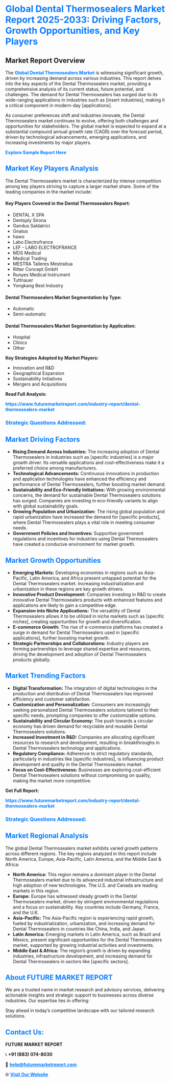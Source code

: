 <h1 style="color: #007BFF;">Global Dental Thermosealers Market Report 2025-2033: Driving Factors, Growth Opportunities, and Key Players</h1>

<section id="overview">
<h2>Market Report Overview</h2>
<p>The <a href="https://www.futuremarketreport.com/industry-report/dental-thermosealers-market" style="color: #007BFF; text-decoration: none;"><strong>Global Dental Thermosealers Market</strong></a> is witnessing significant growth, driven by increasing demand across various industries. This report delves into the key aspects of the Dental Thermosealers market, providing a comprehensive analysis of its current status, future potential, and challenges. The demand for Dental Thermosealers has surged due to its wide-ranging applications in industries such as [insert industries], making it a critical component in modern-day [applications].</p>
<p>As consumer preferences shift and industries innovate, the Dental Thermosealers market continues to evolve, offering both challenges and opportunities for stakeholders. The global market is expected to expand at a substantial compound annual growth rate (CAGR) over the forecast period, driven by technological advancements, emerging applications, and increasing investments by major players.</p>
</section>

<section id="overview">
<p><a href="https://www.futuremarketreport.com/request-sample/reportId=48520" style="color: #007BFF; text-decoration: none;"><strong>Explore Sample Report Here</strong></a></p>
</section>

<section id="key-players">
<h2 style="color: #007BFF;">Market Key Players Analysis</h2>
<p>The Dental Thermosealers market is characterized by intense competition among key players striving to capture a larger market share. Some of the leading companies in the market include:</p>
<h4>Key Players Covered in the Dental Thermosealers Report:</h4>
<ul><li>DENTAL X SPA</li><li>Dentsply Sirona</li><li>Gandus Saldatrici</li><li>Gnatus</li><li>hawo</li><li>Labo Electrofrance</li><li>LEF - LABO ELECTROFRANCE</li><li>MDS Medical</li><li>Medical Trading</li><li>MESTRA Talleres Mestraitua</li><li>Ritter Concept GmbH</li><li>Runyes Medical Instrument</li><li>Tuttnauer</li><li>Yongkang Best Industry</li></ul>
<h4>Dental Thermosealers Market Segmentation by Type:</h4>
<ul><li>Automatic</li><li>Semi-automatic</li></ul>

<h4>Dental Thermosealers Market Segmentation by Application:</h4>
<ul><li>Hospital</li><li>Clinics</li><li>Other</li></ul>
<p><strong>Key Strategies Adopted by Market Players:</strong></p>
<ul>
<li>Innovation and R&D</li>
<li>Geographical Expansion</li>
<li>Sustainability Initiatives</li>
<li>Mergers and Acquisitions</li>
</ul>
</section>

<section>
<p><strong>Read Full Analysis: </strong></p><a href="https://www.futuremarketreport.com/industry-report/dental-thermosealers-market" style="color: #007BFF; text-decoration: none;"><strong>https://www.futuremarketreport.com/industry-report/dental-thermosealers-market</strong></a>
<h3 style="color: #007BFF;">Strategic Questions Addressed:</h3>
</section>

<section id="driving-factors">
<h2 style="color: #007BFF;">Market Driving Factors</h2>
<ul>
<li><strong>Rising Demand Across Industries:</strong> The increasing adoption of Dental Thermosealers in industries such as [specific industries] is a major growth driver. Its versatile applications and cost-effectiveness make it a preferred choice among manufacturers.</li>
<li><strong>Technological Advancements:</strong> Continuous innovations in production and application technologies have enhanced the efficiency and performance of Dental Thermosealers, further boosting market demand.</li>
<li><strong>Sustainability and Eco-Friendly Initiatives:</strong> With growing environmental concerns, the demand for sustainable Dental Thermosealers solutions has surged. Companies are investing in eco-friendly variants to align with global sustainability goals.</li>
<li><strong>Growing Population and Urbanization:</strong> The rising global population and rapid urbanization have increased the demand for [specific products], where Dental Thermosealers plays a vital role in meeting consumer needs.</li>
<li><strong>Government Policies and Incentives:</strong> Supportive government regulations and incentives for industries using Dental Thermosealers have created a conducive environment for market growth.</li>
</ul>
</section>

<section id="growth-opportunities">
<h2 style="color: #007BFF;">Market Growth Opportunities</h2>
<ul>
<li><strong>Emerging Markets:</strong> Developing economies in regions such as Asia-Pacific, Latin America, and Africa present untapped potential for the Dental Thermosealers market. Increasing industrialization and urbanization in these regions are key growth drivers.</li>
<li><strong>Innovative Product Development:</strong> Companies investing in R&D to create innovative Dental Thermosealers products with enhanced features and applications are likely to gain a competitive edge.</li>
<li><strong>Expansion into Niche Applications:</strong> The versatility of Dental Thermosealers allows it to be utilized in niche markets such as [specific niches], creating opportunities for growth and diversification.</li>
<li><strong>E-commerce Growth:</strong> The rise of e-commerce platforms has created a surge in demand for Dental Thermosealers used in [specific applications], further boosting market growth.</li>
<li><strong>Strategic Partnerships and Collaborations:</strong> Industry players are forming partnerships to leverage shared expertise and resources, driving the development and adoption of Dental Thermosealers products globally.</li>
</ul>
</section>

<section id="trending-factors">
<h2 style="color: #007BFF;">Market Trending Factors</h2>
<ul>
<li><strong>Digital Transformation:</strong> The integration of digital technologies in the production and distribution of Dental Thermosealers has improved efficiency and customer satisfaction.</li>
<li><strong>Customization and Personalization:</strong> Consumers are increasingly seeking personalized Dental Thermosealers solutions tailored to their specific needs, prompting companies to offer customizable options.</li>
<li><strong>Sustainability and Circular Economy:</strong> The push towards a circular economy has driven demand for recyclable and reusable Dental Thermosealers solutions.</li>
<li><strong>Increased Investment in R&D:</strong> Companies are allocating significant resources to research and development, resulting in breakthroughs in Dental Thermosealers technology and applications.</li>
<li><strong>Regulatory Compliance:</strong> Adherence to strict regulatory standards, particularly in industries like [specific industries], is influencing product development and quality in the Dental Thermosealers market.</li>
<li><strong>Focus on Cost-Effectiveness:</strong> Businesses are exploring cost-efficient Dental Thermosealers solutions without compromising on quality, making the market more competitive.</li>
</ul>
</section>

<section>
<p><strong>Get Full Report: </strong></p><a href="https://www.futuremarketreport.com/industry-report/dental-thermosealers-market" style="color: #007BFF; text-decoration: none;"><strong>https://www.futuremarketreport.com/industry-report/dental-thermosealers-market</strong></a>
<h3 style="color: #007BFF;">Strategic Questions Addressed:</h3>
</section>


<section id="regional-analysis">
<h2 style="color: #007BFF;">Market Regional Analysis</h2>
<p>The global Dental Thermosealers market exhibits varied growth patterns across different regions. The key regions analyzed in this report include North America, Europe, Asia-Pacific, Latin America, and the Middle East & Africa:</p>
<ul>
<li><strong>North America:</strong> This region remains a dominant player in the Dental Thermosealers market due to its advanced industrial infrastructure and high adoption of new technologies. The U.S. and Canada are leading markets in this region.</li>
<li><strong>Europe:</strong> Europe has witnessed steady growth in the Dental Thermosealers market, driven by stringent environmental regulations and a focus on sustainability. Key countries include Germany, France, and the U.K.</li>
<li><strong>Asia-Pacific:</strong> The Asia-Pacific region is experiencing rapid growth, fueled by industrialization, urbanization, and increasing demand for Dental Thermosealers in countries like China, India, and Japan.</li>
<li><strong>Latin America:</strong> Emerging markets in Latin America, such as Brazil and Mexico, present significant opportunities for the Dental Thermosealers market, supported by growing industrial activities and investments.</li>
<li><strong>Middle East & Africa:</strong> The region’s growth is driven by expanding industries, infrastructure development, and increasing demand for Dental Thermosealers in sectors like [specific sectors].</li>
</ul>
</section>

<footer>
<h2 style="color: #007BFF;">About FUTURE MARKET REPORT</h2>
<p>We are a trusted name in market research and advisory services, delivering actionable insights and strategic support to businesses across diverse industries. Our expertise lies in offering:</p>

<p>Stay ahead in today’s competitive landscape with our tailored research solutions.</p>

<h2 style="color: #007BFF;">Contact Us:</h2>
<p><strong>FUTURE MARKET REPORT</strong></p>
<p>📞 <strong>+91 (883) 074-8030</strong></p>
<p>📧 <strong><a href="mailto:help@futuremarketreport.com" style="color: #007BFF;">help@futuremarketreport.com</a></strong></p>
<p>🌐 <strong><a href="https://www.futuremarketreport.com/" style="color: #007BFF;">Visit Our Website</a></strong></p>
</footer>